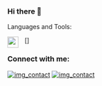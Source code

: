 ### Hi there 👋

<!--
**GitHub038/GitHub038** is a ✨ _special_ ✨ repository because its `README.md` (this file) appears on your GitHub profile.

Here are some ideas to get you started:

- 🔭 I’m currently working on ...
- 🌱 I’m currently learning ...
- 👯 I’m looking to collaborate on ...
- 🤔 I’m looking for help with ...
- 💬 Ask me about ...
- 📫 How to reach me: ...
- 😄 Pronouns: ...
- ⚡ Fun fact: ...
-->

Languages and Tools: 

[<img align="left" alt="aws" width="25px" src="https://cdn.jsdelivr.net/gh/devicons/devicon/icons/react/react-original.svg" style="padding-right:11px;" />]


### Connect with me: 
[![img_contact](.img/globe-light.svg)](https://fffffffff.com#gh-light-mode-only)
[![img_contact](.img/globe-dark.svg)](https://fffffffff.com#gh-dark-mode-only)
